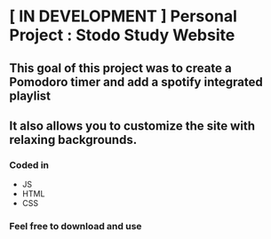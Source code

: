 # [ IN DEVELOPMENT ] Personal Project : Stodo Study Website

## This goal of this project was to create a Pomodoro timer and add a spotify integrated playlist
## It also allows you to customize the site with relaxing backgrounds.

### Coded in

- JS
- HTML
- CSS

### Feel free to download and use 
